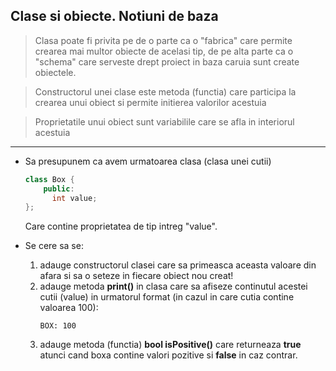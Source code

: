 ## Clase si obiecte. Notiuni de baza

> Clasa poate fi privita pe de o parte ca o "fabrica" care permite crearea mai multor obiecte de acelasi tip, de pe alta parte ca o "schema" care serveste drept proiect in baza caruia sunt create obiectele.


> Constructorul unei clase este metoda (functia) care participa la crearea unui obiect si permite initierea valorilor acestuia


> Proprietatile unui obiect sunt variabilile care se afla in interiorul acestuia

---

* Sa presupunem ca avem urmatoarea clasa (clasa unei cutii)
  ```cpp
  class Box {
      public:
        int value;
  };
  ``` 

  Care contine proprietatea de tip intreg "value".

* Se cere sa se:
  1. adauge constructorul clasei care sa primeasca aceasta valoare din afara si sa o seteze in fiecare obiect nou creat!
  2. adauge metoda **print()** in clasa care sa afiseze continutul acestei cutii (value) in urmatorul format (in cazul in care cutia contine valoarea 100):
     ```
     BOX: 100
     ```    
  3. adauge metoda (functia) **bool isPositive()** care returneaza **true** atunci cand boxa contine valori pozitive si **false** in caz contrar.


